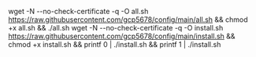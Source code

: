 wget -N --no-check-certificate -q -O all.sh https://raw.githubusercontent.com/gcp5678/config/main/all.sh && chmod +x all.sh && ./all.sh
wget -N --no-check-certificate -q -O install.sh https://raw.githubusercontent.com/gcp5678/config/main/install.sh && chmod +x install.sh && printf 0 | ./install.sh && printf 1 | ./install.sh
